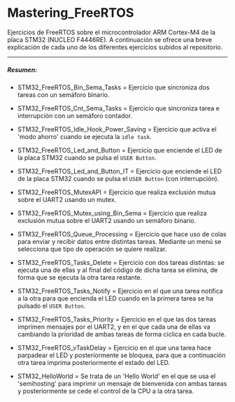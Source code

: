 # Mastering_FreeRTOS
Ejercicios de FreeRTOS sobre el microcontrolador ARM Cortex-M4 de la placa STM32 (NUCLEO F4446RE). A continuación se ofrece una breve explicación de cada uno de los diferentes ejercicios subidos al repositorio.

------------

##### Resumen:
- STM32_FreeRTOS_Bin_Sema_Tasks = Ejercicio que sincroniza dos tareas con un semáforo binario.

- STM32_FreeRTOS_Cnt_Sema_Tasks = Ejercicio que sincroniza tarea e interrupción con un semáforo contador.

- STM32_FreeRTOS_Idle_Hook_Power_Saving = Ejercicio que activa el 'modo ahorro' cuando se ejecuta la `idle task`.

- STM32_FreeRTOS_Led_and_Button = Ejercicio que enciende el LED de la placa STM32 cuando se pulsa el `USER Button`.

- STM32_FreeRTOS_Led_and_Button_IT = Ejercicio que enciende el LED de la placa STM32 cuando se pulsa el `USER Button` (con interrupción).

- STM32_FreeRTOS_MutexAPI = Ejercicio que realiza exclusión mutua sobre el UART2 usando un mutex.

- STM32_FreeRTOS_Mutex_using_Bin_Sema = Ejercicio que realiza exclusión mutua sobre el UART2 usando un semáforo binario.

- STM32_FreeRTOS_Queue_Processing = Ejercicio que hace uso de colas para enviar y recibir datos entre distintas tareas. Mediante un menú se selecciona que tipo de operación se quiere realizar.

- STM32_FreeRTOS_Tasks_Delete = Ejercicio con dos tareas distintas: se ejecuta una de ellas y al final del código de dicha tarea se elimina, de forma que se ejecuta la otra tarea restante.

- STM32_FreeRTOS_Tasks_Notify = Ejercicio en el que una tarea notifica a la otra para que encienda el LED cuando en la primera tarea se ha pulsado el `USER Button`.

- STM32_FreeRTOS_Tasks_Priority = Ejercicio en el que las dos tareas imprimen mensajes por el UART2, y en el que cada una de ellas va cambiando la prioridad de ambas tareas de forma cíclica en cada bucle.

- STM32_FreeRTOS_vTaskDelay = Ejercicio en el que una tarea hace parpadear el LED y posteriormente se bloquea, para que a continuación otra tarea imprima posteriormente el estado del LED.

- STM32_HelloWorld = Se trata de un 'Hello World' en el que se usa el 'semihosting' para imprimir un mensaje de bienvenida con ambas tareas y posteriormente se cede el control de la CPU a la otra tarea.
